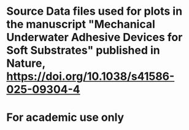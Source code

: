 # Source Data files used for plots in the manuscript "Mechanical Underwater Adhesive Devices for Soft Substrates" published in Nature, https://doi.org/10.1038/s41586-025-09304-4
# For academic use only
